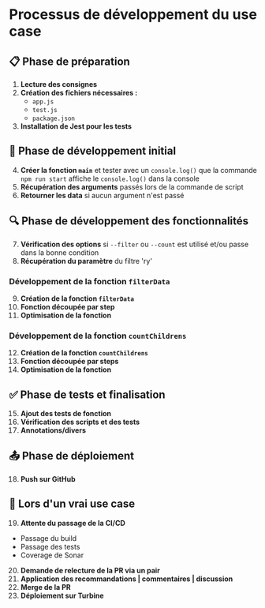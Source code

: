 # Processus de développement du use case

## 📋 Phase de préparation

1. **Lecture des consignes**
2. **Création des fichiers nécessaires :**
   - `app.js`
   - `test.js`
   - `package.json`
3. **Installation de Jest pour les tests**

## 🚀 Phase de développement initial

4. **Créer la fonction `main`** et tester avec un `console.log()` que la commande `npm run start` affiche le `console.log()` dans la console
5. **Récupération des arguments** passés lors de la commande de script
6. **Retourner les data** si aucun argument n'est passé

## 🔍 Phase de développement des fonctionnalités

7. **Vérification des options** si `--filter` ou `--count` est utilisé et/ou passe dans la bonne condition
8. **Récupération du paramètre** du filtre 'ry'

### Développement de la fonction `filterData`

9. **Création de la fonction `filterData`**
10. **Fonction découpée par step**
11. **Optimisation de la fonction**

### Développement de la fonction `countChildrens`

12. **Création de la fonction `countChildrens`**
13. **Fonction découpée par steps**
14. **Optimisation de la fonction**

## ✅ Phase de tests et finalisation

15. **Ajout des tests de fonction**
16. **Vérification des scripts et des tests**
17. **Annotations/divers**

## 📤 Phase de déploiement

18. **Push sur GitHub**

## 🏢 Lors d'un vrai use case

19. **Attente du passage de la CI/CD**

- Passage du build
- Passage des tests
- Coverage de Sonar

20. **Demande de relecture de la PR via un pair**
21. **Application des recommandations | commentaires | discussion**
22. **Merge de la PR**
23. **Déploiement sur Turbine**
